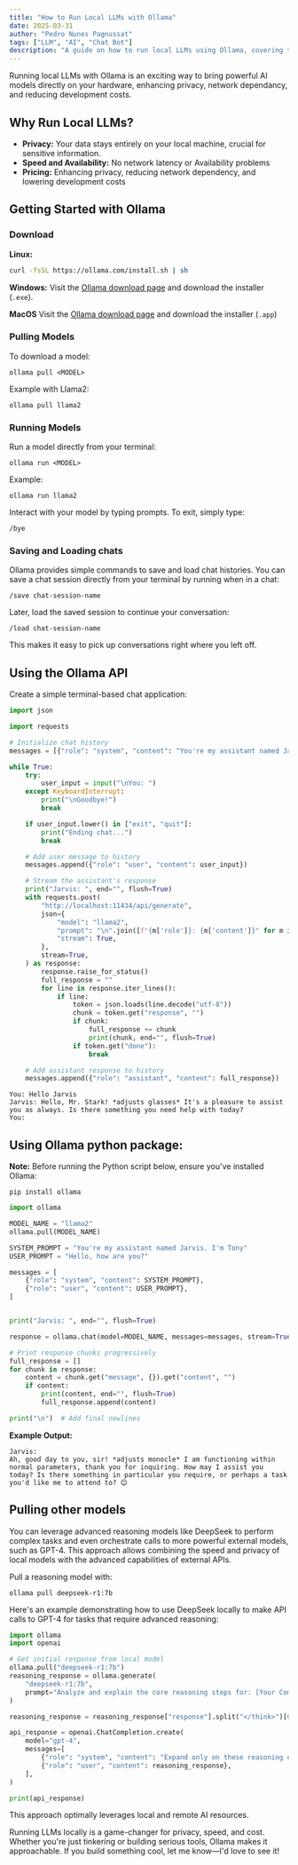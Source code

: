 ```yaml
---
title: "How to Run Local LLMs with Ollama"
date: 2025-03-31
author: "Pedro Nunes Pagnussat"
tags: ["LLM", "AI", "Chat Bot"]
description: "A guide on how to run local LLMs using Ollama, covering the basics, chat MVP, and Ollama API usage."
---
```


Running local LLMs with Ollama is an exciting way to bring powerful AI models directly on your hardware, enhancing privacy, network dependancy, and reducing development costs.

## Why Run Local LLMs?

- **Privacy:** Your data stays entirely on your local machine, crucial for sensitive information.
- **Speed and Availability:** No network latency or Availability problems 
- **Pricing:** Enhancing privacy, reducing network dependency, and lowering development costs

## Getting Started with Ollama

### Download

**Linux:**

```sh
curl -fsSL https://ollama.com/install.sh | sh
```

**Windows:** Visit the [Ollama download page](https://ollama.com/download/windows) and download the installer (`.exe`).

**MacOS** Visit the [Ollama download page](https://ollama.com/download/mac) and download the installer (`.app`)


### Pulling Models

To download a model:
```
ollama pull <MODEL>
```

Example with Llama2:
```
ollama pull llama2
```

### Running Models

Run a model directly from your terminal:
```
ollama run <MODEL>
```

Example:
```
ollama run llama2
```

Interact with your model by typing prompts. To exit, simply type:
```
/bye
```

### Saving and Loading chats

Ollama provides simple commands to save and load chat histories. You can save a chat session directly from your terminal by running when in a chat:

```
/save chat-session-name
```

Later, load the saved session to continue your conversation:

```
/load chat-session-name
```

This makes it easy to pick up conversations right where you left off.

## Using the Ollama API

Create a simple terminal-based chat application:
```python
import json

import requests

# Initialize chat history
messages = [{"role": "system", "content": "You're my assistant named Jarvis. I'm Tony"}]

while True:
    try:
        user_input = input("\nYou: ")
    except KeyboardInterrupt:
        print("\nGoodbye!")
        break

    if user_input.lower() in ["exit", "quit"]:
        print("Ending chat...")
        break

    # Add user message to history
    messages.append({"role": "user", "content": user_input})

    # Stream the assistant's response
    print("Jarvis: ", end="", flush=True)
    with requests.post(
        "http://localhost:11434/api/generate",
        json={
            "model": "llama2",
            "prompt": "\n".join([f"{m['role']}: {m['content']}" for m in messages]),
            "stream": True,
        },
        stream=True,
    ) as response:
        response.raise_for_status()
        full_response = ""
        for line in response.iter_lines():
            if line:
                token = json.loads(line.decode("utf-8"))
                chunk = token.get("response", "")
                if chunk:
                    full_response += chunk
                    print(chunk, end="", flush=True)
                if token.get("done"):
                    break

    # Add assistant response to history
    messages.append({"role": "assistant", "content": full_response})
```

```
You: Hello Jarvis
Jarvis: Hello, Mr. Stark! *adjusts glasses* It's a pleasure to assist you as always. Is there something you need help with today?
You:   
```
## Using Ollama python package:

**Note:** Before running the Python script below, ensure you've installed Ollama:
```
pip install ollama
```

```python
import ollama

MODEL_NAME = "llama2"
ollama.pull(MODEL_NAME)

SYSTEM_PROMPT = "You're my assistant named Jarvis. I'm Tony"
USER_PROMPT = "Hello, how are you?"

messages = [
    {"role": "system", "content": SYSTEM_PROMPT},
    {"role": "user", "content": USER_PROMPT},
]


print("Jarvis: ", end="", flush=True)

response = ollama.chat(model=MODEL_NAME, messages=messages, stream=True)

# Print response chunks progressively
full_response = []
for chunk in response:
    content = chunk.get("message", {}).get("content", "")
    if content:
        print(content, end="", flush=True)
        full_response.append(content)

print("\n")  # Add final newlines
```

**Example Output:**
```
Jarvis:
Ah, good day to you, sir! *adjusts monocle* I am functioning within normal parameters, thank you for inquiring. How may I assist you today? Is there something in particular you require, or perhaps a task you'd like me to attend to? 😊
```

## Pulling other models

You can leverage advanced reasoning models like DeepSeek to perform complex tasks and even orchestrate calls to more powerful external models, such as GPT-4. This approach allows combining the speed and privacy of local models with the advanced capabilities of external APIs.

Pull a reasoning model with:

```
ollama pull deepseek-r1:7b
```

Here's an example demonstrating how to use DeepSeek locally to make API calls to GPT-4 for tasks that require advanced reasoning:

```python
import ollama
import openai

# Get initial response from local model
ollama.pull("deepseek-r1:7b")
reasoning_response = ollama.generate(
    "deepseek-r1:7b",
    prompt="Analyze and explain the core reasoning steps for: [Your Complex Issue Here]",
)

reasoning_response = reasoning_response["response"].split("</think>")[0].strip()

api_response = openai.ChatCompletion.create(
    model="gpt-4",
    messages=[
        {"role": "system", "content": "Expand only on these reasoning elements:"},
        {"role": "user", "content": reasoning_response},
    ],
)

print(api_response)
```

This approach optimally leverages local and remote AI resources.

Running LLMs locally is a game-changer for privacy, speed, and cost. Whether you're just tinkering or building serious tools, Ollama makes it approachable. If you build something cool, let me know—I'd love to see it!